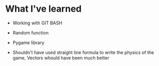 # What I've learned

* Working with GIT BASH

* Random function 

* Pygame library 

* Shouldn't have used straight line formula to write the physics of the game, Vectors whould have been much better
